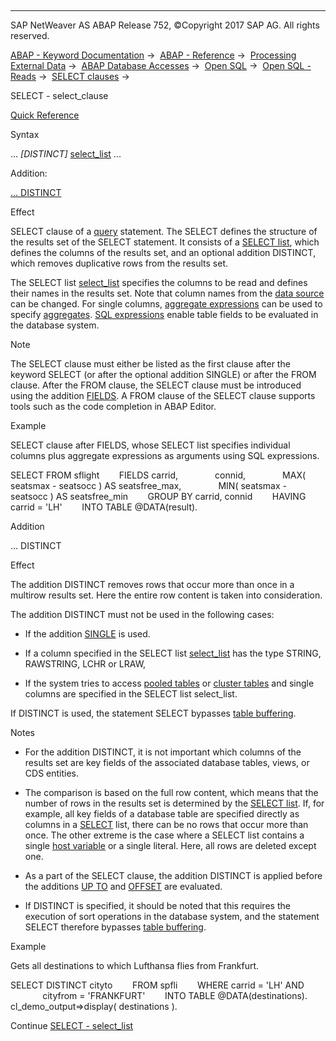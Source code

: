   

* * *

SAP NetWeaver AS ABAP Release 752, ©Copyright 2017 SAP AG. All rights reserved.

[ABAP - Keyword Documentation](javascript:call_link\('abenabap.htm'\)) →  [ABAP - Reference](javascript:call_link\('abenabap_reference.htm'\)) →  [Processing External Data](javascript:call_link\('abenabap_language_external_data.htm'\)) →  [ABAP Database Accesses](javascript:call_link\('abenabap_sql.htm'\)) →  [Open SQL](javascript:call_link\('abenopensql.htm'\)) →  [Open SQL - Reads](javascript:call_link\('abenopen_sql_reading.htm'\)) →  [SELECT clauses](javascript:call_link\('abenselect_clauses.htm'\)) → 

SELECT - select\_clause

[Quick Reference](javascript:call_link\('abapselect_shortref.htm'\))

Syntax

... *\[*DISTINCT*\]* [select\_list](javascript:call_link\('abapselect_list.htm'\)) ...

Addition:

[... DISTINCT](#!ABAP_ONE_ADD@1@)

Effect

SELECT clause of a [query](javascript:call_link\('abenquery_glosry.htm'\) "Glossary Entry") statement. The SELECT defines the structure of the results set of the SELECT statement. It consists of a [SELECT list](javascript:call_link\('abapselect_list.htm'\)), which defines the columns of the results set, and an optional addition DISTINCT, which removes duplicative rows from the results set.

The SELECT list [select\_list](javascript:call_link\('abapselect_list.htm'\)) specifies the columns to be read and defines their names in the results set. Note that column names from the [data source](javascript:call_link\('abapselect_data_source.htm'\)) can be changed. For single columns, [aggregate expressions](javascript:call_link\('abenaggregate_expression_glosry.htm'\) "Glossary Entry") can be used to specify [aggregates](javascript:call_link\('abenaggregate_glosry.htm'\) "Glossary Entry"). [SQL expressions](javascript:call_link\('abensql_expression_glosry.htm'\) "Glossary Entry") enable table fields to be evaluated in the database system.

Note

The SELECT clause must either be listed as the first clause after the keyword SELECT (or after the optional addition SINGLE) or after the FROM clause. After the FROM clause, the SELECT clause must be introduced using the addition [FIELDS](javascript:call_link\('abapselect.htm'\)). A FROM clause of the SELECT clause supports tools such as the code completion in ABAP Editor.

Example

SELECT clause after FIELDS, whose SELECT list specifies individual columns plus aggregate expressions as arguments using SQL expressions.

SELECT FROM sflight
       FIELDS carrid,
              connid,
              MAX( seatsmax - seatsocc ) AS seatsfree\_max,
              MIN( seatsmax - seatsocc ) AS seatsfree\_min
       GROUP BY carrid, connid
       HAVING carrid = 'LH'
       INTO TABLE @DATA(result).

Addition

... DISTINCT

Effect

The addition DISTINCT removes rows that occur more than once in a multirow results set. Here the entire row content is taken into consideration.

The addition DISTINCT must not be used in the following cases:

-   If the addition [SINGLE](javascript:call_link\('abapselect_single.htm'\)) is used.
    
-   If a column specified in the SELECT list [select\_list](javascript:call_link\('abapselect_list.htm'\)) has the type STRING, RAWSTRING, LCHR or LRAW,
    
-   If the system tries to access [pooled tables](javascript:call_link\('abenpooled_table_glosry.htm'\) "Glossary Entry") or [cluster tables](javascript:call_link\('abencluster_table_glosry.htm'\) "Glossary Entry") and single columns are specified in the SELECT list select\_list.
    

If DISTINCT is used, the statement SELECT bypasses [table buffering](javascript:call_link\('abensap_buffering_glosry.htm'\) "Glossary Entry").

Notes

-   For the addition DISTINCT, it is not important which columns of the results set are key fields of the associated database tables, views, or CDS entities.
    
-   The comparison is based on the full row content, which means that the number of rows in the results set is determined by the [SELECT list](javascript:call_link\('abapselect_list.htm'\)). If, for example, all key fields of a database table are specified directly as columns in a [SELECT](javascript:call_link\('abenopen_sql_columns.htm'\)) list, there can be no rows that occur more than once. The other extreme is the case where a SELECT list contains a single [host variable](javascript:call_link\('abenopen_sql_host_variables.htm'\)) or a single literal. Here, all rows are deleted except one.
    
-   As a part of the SELECT clause, the addition DISTINCT is applied before the additions [UP TO](javascript:call_link\('abapselect_up_to_offset.htm'\)) and [OFFSET](javascript:call_link\('abapselect_up_to_offset.htm'\)) are evaluated.
    
-   If DISTINCT is specified, it should be noted that this requires the execution of sort operations in the database system, and the statement SELECT therefore bypasses [table buffering](javascript:call_link\('abensap_buffering_glosry.htm'\) "Glossary Entry").
    

Example

Gets all destinations to which Lufthansa flies from Frankfurt.

SELECT DISTINCT cityto
       FROM spfli
       WHERE carrid = 'LH' AND
             cityfrom = 'FRANKFURT'
       INTO TABLE @DATA(destinations).
cl\_demo\_output=>display( destinations ).

Continue
[SELECT - select\_list](javascript:call_link\('abapselect_list.htm'\))
